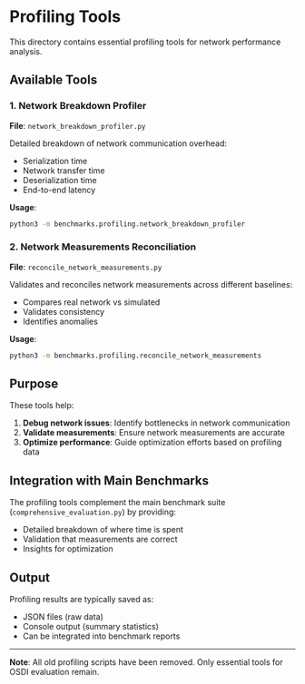 # Profiling Tools

This directory contains essential profiling tools for network performance analysis.

## Available Tools

### 1. Network Breakdown Profiler
**File**: `network_breakdown_profiler.py`

Detailed breakdown of network communication overhead:
- Serialization time
- Network transfer time
- Deserialization time
- End-to-end latency

**Usage**:
```bash
python3 -m benchmarks.profiling.network_breakdown_profiler
```

### 2. Network Measurements Reconciliation
**File**: `reconcile_network_measurements.py`

Validates and reconciles network measurements across different baselines:
- Compares real network vs simulated
- Validates consistency
- Identifies anomalies

**Usage**:
```bash
python3 -m benchmarks.profiling.reconcile_network_measurements
```

## Purpose

These tools help:
1. **Debug network issues**: Identify bottlenecks in network communication
2. **Validate measurements**: Ensure network measurements are accurate
3. **Optimize performance**: Guide optimization efforts based on profiling data

## Integration with Main Benchmarks

The profiling tools complement the main benchmark suite (`comprehensive_evaluation.py`) by providing:
- Detailed breakdown of where time is spent
- Validation that measurements are correct
- Insights for optimization

## Output

Profiling results are typically saved as:
- JSON files (raw data)
- Console output (summary statistics)
- Can be integrated into benchmark reports

---

**Note**: All old profiling scripts have been removed. Only essential tools for OSDI evaluation remain.


